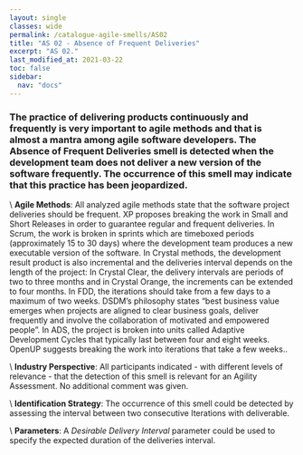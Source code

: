 ```yaml
---
layout: single
classes: wide
permalink: /catalogue-agile-smells/AS02
title: "AS 02 - Absence of Frequent Deliveries"
excerpt: "AS 02."
last_modified_at: 2021-03-22
toc: false
sidebar:
  nav: "docs"
---
```


### The practice of delivering products continuously and frequently is very important to agile methods and that is almost a mantra among agile software developers. The Absence of Frequent Deliveries smell is detected when the development team does not deliver a new version of the software frequently. The occurrence of this smell may indicate that this practice has been jeopardized.

\\
**Agile Methods**:
All analyzed agile methods state that the software project deliveries should be frequent. XP proposes breaking the work in Small and Short Releases in order to guarantee regular and frequent deliveries. In Scrum, the work is broken in sprints which are timeboxed periods (approximately 15 to 30 days) where the development team produces a new executable version of the software. In Crystal methods, the development result product is also incremental and the deliveries interval depends on the length of the project: In Crystal Clear, the delivery intervals are periods of two to three months and in Crystal Orange, the increments can be extended to four months. In FDD, the iterations should take from a few days to a maximum of two weeks. DSDM’s philosophy states “best business value emerges when projects are aligned to clear business goals, deliver frequently and involve the collaboration of motivated and empowered people”. In ADS, the project is broken into units called Adaptive Development Cycles that typically last between four and eight weeks. OpenUP suggests breaking the work into iterations that take a few weeks..

\\
**Industry Perspective**:
All participants indicated - with different levels of relevance - that the detection of this smell is relevant for an Agility Assessment. No additional comment was given.

\\
**Identification Strategy**:
The occurrence of this smell could be detected by assessing the interval between two consecutive Iterations with deliverable.

\\
**Parameters**:
A _Desirable Delivery Interval_ parameter could be used to specify the expected duration of the deliveries interval.

